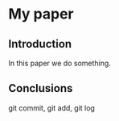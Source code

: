 # My paper

## Introduction

In this paper we do something.

## Conclusions

git commit, git add, git log
